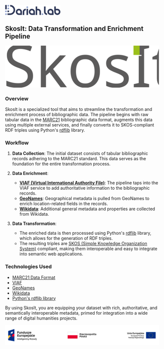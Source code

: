 ![alt text](https://github.com/CHC-Computations/Harmonize/blob/main/logo-1.png?raw=true)

## SkosIt: Data Transformation and Enrichment Pipeline

![alt text](https://github.com/CHC-Computations/SkosIt/blob/main/skosit.svg?raw=true)

### Overview
SkosIt is a specialized tool that aims to streamline the transformation and enrichment process of bibliographic data. The pipeline begins with raw tabular data in the [MARC21](https://www.loc.gov/marc/bibliographic/) bibliographic data format, augments this data using multiple external services, and finally converts it to SKOS-compliant RDF triples using Python's [rdflib](https://rdflib.readthedocs.io/en/stable/) library.

### Workflow

1. **Data Collection**: The initial dataset consists of tabular bibliographic records adhering to the MARC21 standard. This data serves as the foundation for the entire transformation process.

2. **Data Enrichment**: 
    - **[VIAF (Virtual International Authority File)](https://viaf.org/)**: The pipeline taps into the VIAF service to add authoritative information to the bibliographic records.
    - **[GeoNames](https://www.geonames.org/)**: Geographical metadata is pulled from GeoNames to enrich location-related fields in the records.
    - **[Wikidata](https://www.wikidata.org/)**: Additional general metadata and properties are collected from Wikidata.

3. **Data Transformation**: 
    - The enriched data is then processed using Python's [rdflib](https://rdflib.readthedocs.io/en/stable/) library, which allows for the generation of RDF triples.
    - The resulting triples are [SKOS (Simple Knowledge Organization System)](https://www.w3.org/TR/skos-reference/) compliant, making them interoperable and easy to integrate into semantic web applications.

### Technologies Used
- [MARC21 Data Format](https://www.loc.gov/marc/bibliographic/)
- [VIAF](https://viaf.org/)
- [GeoNames](https://www.geonames.org/)
- [Wikidata](https://www.wikidata.org/)
- [Python's rdflib library](https://rdflib.readthedocs.io/en/stable/)

By using SkosIt, you are equipping your dataset with rich, authoritative, and semantically interoperable metadata, primed for integration into a wide range of digital humanities projects.




![alt_text](https://github.com/CHC-Computations/Harmonize/blob/main/Zrzut%20ekranu%202022-12-19%20o%2017.48.49.png?raw=true)
